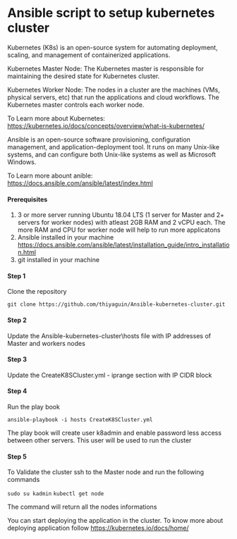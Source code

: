 # Ansible script to setup kubernetes cluster

Kubernetes (K8s) is an open-source system for automating deployment, scaling, and management of containerized applications. 



Kubernetes Master Node: The Kubernetes master is responsible for maintaining the desired state for Kubernetes cluster. 

Kubernetes Worker Node: The nodes in a cluster are the machines (VMs, physical servers, etc) that run the applications and cloud workflows. 
The Kubernetes master controls each worker node.

To Learn more about Kubernetes: https://kubernetes.io/docs/concepts/overview/what-is-kubernetes/


Ansible is an open-source software provisioning, configuration management, and application-deployment tool. 
It runs on many Unix-like systems, and can configure both Unix-like systems as well as Microsoft Windows.

To Learn more abount anible: https://docs.ansible.com/ansible/latest/index.html


#### Prerequisites

  1. 3 or more server running Ubuntu 18.04 LTS (1 server for Master and 2+ servers for worker nodes) with atleast 2GB RAM and 2 vCPU each. The more RAM and CPU for worker node will help to run more applicatons
  2. Ansible installed in your machine https://docs.ansible.com/ansible/latest/installation_guide/intro_installation.html
  3. git installed in your machine
  
#### Step 1 

Clone the repository
 
 ``` git clone https://github.com/thiyaguin/Ansible-kubernetes-cluster.git ```
 
#### Step 2
 
Update the Ansible-kubernetes-cluster\hosts file with IP addresses of Master and workers nodes
 
#### Step 3 

Update the CreateK8SCluster.yml - iprange section with IP CIDR block
 
#### Step 4 

Run the play book 
 
 ``` ansible-playbook -i hosts CreateK8SCluster.yml ```
 
 The play book will create user k8admin and enable password less access between other servers. This user will be used to run the cluster 
 
 #### Step 5 
 
 To Validate the cluster ssh to the Master node and run the following commands
 
 ``` sudo su kadmin ```
 ``` kubectl get node ```
 
The command will return all the nodes informations

You can start deploying the application in the cluster. To know more about deploying application follow https://kubernetes.io/docs/home/
 
 
 
